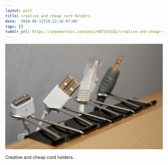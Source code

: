 ```yaml
---
layout: post
title: creative and cheap cord holders
date: '2010-06-11T10:12:16-07:00'
tags: []
tumblr_url: https://seanmonstar.com/post/687555182/creative-and-cheap-cord-holders
---
```

 ![](/tumblr_files/tumblr_kzmxcoQ7tK1qa3l8ko1_1280.jpg)  

Creative and cheap cord holders.

